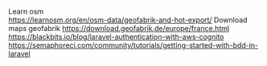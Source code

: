 Learn osm   
https://learnosm.org/en/osm-data/geofabrik-and-hot-export/
Download maps geofabrik
https://download.geofabrik.de/europe/france.html
https://blackbits.io/blog/laravel-authentication-with-aws-cognito
https://semaphoreci.com/community/tutorials/getting-started-with-bdd-in-laravel